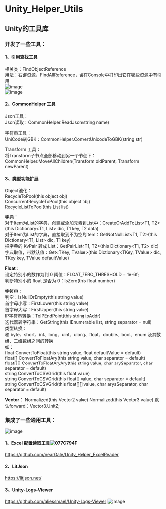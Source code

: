 # Unity_Helper_Utils
## Unity的工具库

### 开发了一些工具：

#### 1、引用查找工具  
相关类：FindObjectReference  
用法：右键资源，FindAllReference，会在Console中打印出它在哪些资源中有引用  
![image](https://github.com/user-attachments/assets/b8193f38-436c-4a25-9578-3b83974119d7)  
![image](https://github.com/user-attachments/assets/eebf0b09-e296-4652-b1d3-c66d7ecbdc78)

#### 2、CommonHelper 工具
Json工具：  
Json读取：CommonHelper.ReadJson(string name)  

字符串工具：  
UniCode转GBK：CommonHelper.ConvertUnicodeToGBK(string str)  

Transform 工具：  
将Transform子节点全部移动到另一个节点下：CommonHelper.MoveAllChildren(Transform oldParent, Transform newParent)  

#### 3、类型功能扩展  
Object池化：  
RecycleToPool(this object obj)  
ConcurrentRecycleToPool(this object obj)  
RecycleListToPool<T>(this List<T> list)  

**字典：**  
对于Item为List的字典，创建或添加元素到List中：CreateOrAddToList<T1, T2>(this Dictionary<T1, List<T2>> dic, T1 key, T2 data)  
对于Item为List的字典，直接取到不为空的Item：GetNotNullList<T1, T2>(this Dictionary<T1, List<T2>> dic, T1 key)  
把字典的 KvPair 转成 List：GetPairList<T1, T2>(this Dictionary<T1, T2> dic)  
字典取值，带默认值：Get<TKey, TValue>(this Dictionary<TKey, TValue> dic, TKey key, TValue defaultValue)  

**Float**：  
设定特别小的数作为判 0 阈值：FLOAT_ZERO_THRESHOLD = 1e-6f;  
判断特别小的 float 是否为 0：IsZero(this float number)  

**字符串**：  
判空：IsNullOrEmpty(this string value)  
首字母小写：FirstLower(this string value)  
首字母大写：FirstUpper(this string value)  
IP字符串转换：ToIPEndPoint(this string ipAddr)  
迭代器转字符串：GetString<T>(this IEnumerable<T> list, string separator = null)  
类型转换：  
和 byte、short、int、long、uint、ulong、float、double、bool、enum 及其数组、二维数组之间的转换  
如：  
float ConvertToFloat(this string value, float defaultValue = default)  
float[] ConvertToFloatAry(this string value, char separator = default)  
float[][] ConvertToFloatAryAry(this string value, char arySeparator, char separator = default)  
string ConvertToCSVGrid(this float value)  
string ConvertToCSVGrid(this float[] value, char separator = default)  
string ConvertToCSVGrid(this float[][] value, char arysSeparator, char separator = default)  


**Vector**：
Normalized(this Vector2 value)
Normalized(this Vector3 value)
默认forward：Vector3.UnitZ;

### 集成了一些通用工具：  
![image](https://github.com/user-attachments/assets/d35d4c6d-854c-425f-95c6-bfc18c7b63e6)

#### 1、Excel 配置读取工具![077C794F](https://github.com/user-attachments/assets/4325a005-bf27-47ab-af33-ae0355251f8a)
  
https://github.com/nearGale/Unity_Helper_ExcelReader

#### 2、LitJson  
https://litjson.net/  

#### 3、Unity-Logs-Viewer
https://github.com/aliessmael/Unity-Logs-Viewer
![image](https://github.com/user-attachments/assets/c355a6d0-ffc1-4553-b74e-9a487f0ff9ed)

